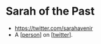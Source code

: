 # Sarah of the Past
- https://twitter.com/sarahavenir
- A [[person]] on [[twitter]].

[//begin]: # "Autogenerated link references for markdown compatibility"
[person]: person "Person"
[twitter]: twitter "Twitter"
[//end]: # "Autogenerated link references"
